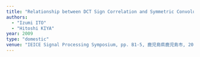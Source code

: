 ```yaml
---
title: "Relationship between DCT Sign Correlation and Symmetric Convolution"
authors:
  - "Izumi ITO"
  - "Hitoshi KIYA"
year: 2009
type: "domestic"
venue: "IEICE Signal Processing Symposium, pp. B1-5, 鹿児島県鹿児島市, 2009-11-25."
---
```

